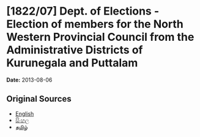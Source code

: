 # [1822/07] Dept. of Elections - Election of members for the North Western Provincial Council from the Administrative Districts of Kurunegala and Puttalam

**Date:** 2013-08-06

## Original Sources

- [English](https://documents.gov.lk/view/extra-gazettes/2013/8/1822-07_E.pdf)
- [සිංහල](https://documents.gov.lk/view/extra-gazettes/2013/8/1822-07_S.pdf)
- [தமிழ்](https://documents.gov.lk/view/extra-gazettes/2013/8/1822-07_T.pdf)
